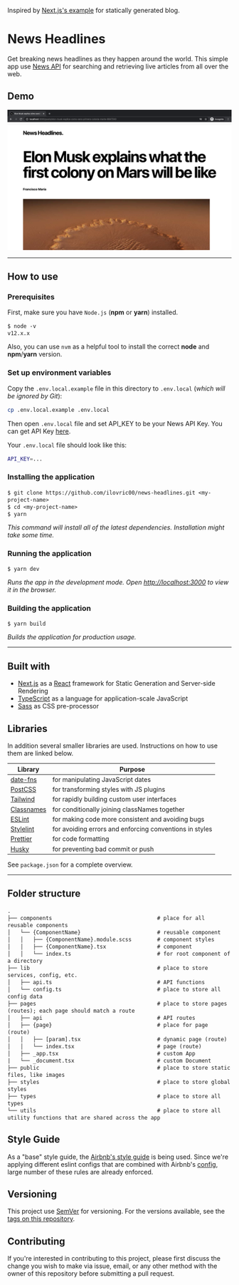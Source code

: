 Inspired by [Next.js's example](https://github.com/vercel/next.js/tree/canary/examples/blog-starter) for statically generated blog.

# News Headlines

Get breaking news headlines as they happen around the world. This simple app use [News API](https://newsapi.org/) for searching and retrieving live articles from all over the web.

## Demo

![Demo](./public/demo.png)

---

## How to use

### Prerequisites

First, make sure you have `Node.js` (**npm** or **yarn**) installed.

```
$ node -v
v12.x.x
```

Also, you can use `nvm` as a helpful tool to install the correct **node** and **npm**/**yarn** version.

### Set up environment variables

Copy the `.env.local.example` file in this directory to `.env.local` (_which will be ignored by Git_):

```bash
cp .env.local.example .env.local
```

Then open `.env.local` file and set API_KEY to be your News API Key. You can get API Key [here](https://newsapi.org/register).

Your `.env.local` file should look like this:

```bash
API_KEY=...
```

### Installing the application

```
$ git clone https://github.com/ilovric00/news-headlines.git <my-project-name>
$ cd <my-project-name>
$ yarn
```

_This command will install all of the latest dependencies. Installation might take some time._

### Running the application

```
$ yarn dev
```

_Runs the app in the development mode. Open [http://localhost:3000](http://localhost:3000) to view it in the browser._

### Building the application

```
$ yarn build
```

_Builds the application for production usage._

---

## Built with

- [Next.js](https://github.com/vercel/next.js) as a [React](https://github.com/facebook/react/) framework for Static Generation and Server-side Rendering
- [TypeScript](https://github.com/microsoft/TypeScript) as a language for application-scale JavaScript
- [Sass](https://github.com/sass/dart-sass) as CSS pre-processor

## Libraries

In addition several smaller libraries are used. Instructions on how to use them are linked below.

| Library                                                 | Purpose                                                 |
| ------------------------------------------------------- | ------------------------------------------------------- |
| [date-fns](https://github.com/date-fns/date-fns)        | for manipulating JavaScript dates                       |
| [PostCSS](https://github.com/postcss/postcss)           | for transforming styles with JS plugins                 |
| [Tailwind](https://github.com/tailwindlabs/tailwindcss) | for rapidly building custom user interfaces             |
| [Classnames](https://github.com/JedWatson/classnames)   | for conditionally joining classNames together           |
| [ESLint](https://github.com/eslint/eslint)              | for making code more consistent and avoiding bugs       |
| [Stylelint](https://github.com/stylelint/stylelint)     | for avoiding errors and enforcing conventions in styles |
| [Prettier](https://github.com/prettier/prettier)        | for code formatting                                     |
| [Husky](https://github.com/typicode/husky)              | for preventing bad commit or push                       |

See `package.json` for a complete overview.

---

## Folder structure

```
.
├── components                                 # place for all reusable components
│   └── {ComponentName}                        # reusable component
│   │   ├── {ComponentName}.module.scss        # component styles
│   │   ├── {ComponentName}.tsx                # component
│   │   └── index.ts                           # for root component of a directory
├── lib                                        # place to store services, config, etc.
│   ├── api.ts                                 # API functions
│   └── config.ts                              # place to store all config data
├── pages                                      # place to store pages (routes); each page should match a route
│   ├── api                                    # API routes
│   ├── {page}                                 # place for page (route)
│   │   ├── [param].tsx                        # dynamic page (route)
│   │   └── index.tsx                          # page (route)
│   ├── _app.tsx                               # custom App
|   └── _document.tsx                          # custom Document
├── public                                     # place to store static files, like images
├── styles                                     # place to store global styles
├── types                                      # place to store all types
└── utils                                      # place to store all utility functions that are shared across the app

```

## Style Guide

As a "base" style guide, the [Airbnb's style guide](https://airbnb.io/javascript/react) is being used. Since we're applying different eslint configs that are combined with Airbnb's [config](https://yarnpkg.com/package/eslint-config-airbnb), large number of these rules are already enforced.

## Versioning

This project use [SemVer](http://semver.org/) for versioning. For the versions available, see the [tags on this repository](https://github.com/ilovric00/news-headlines/tags).

## Contributing

If you're interested in contributing to this project, please first discuss the change you wish to make via issue, email, or any other method with the owner of this repository before submitting a pull request.
